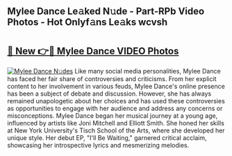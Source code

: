 ## Mylee Dance Le𝚊ked N𝚞de - Part-RPb Video Photos - Hot Onlyf𝚊ns Le𝚊ks wcvsh

# <h2><a href="http://ab73364.deff.icu/?id=Mylee+Dance">🔗 New 👉🔴 Mylee Dance VIDEO Photos</a></h2>

[![Mylee Dance N𝚞des](https://i.imgur.com/rIISA9y.gif)](http://ab73364.deff.icu/?id=Mylee+Dance)
Like many social media personalities, Mylee Dance has faced her fair share of controversies and criticisms. From her explicit content to her involvement in various feuds, Mylee Dance's online presence has been a subject of debate and discussion. However, she has always remained unapologetic about her choices and has used these controversies as opportunities to engage with her audience and address any concerns or misconceptions. Mylee Dance began her musical journey at a young age, influenced by artists like Joni Mitchell and Elliott Smith. She honed her skills at New York University's Tisch School of the Arts, where she developed her unique style. Her debut EP, "I'll Be Waiting," garnered critical acclaim, showcasing her introspective lyrics and mesmerizing melodies.

